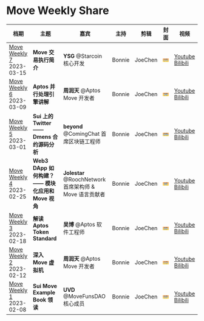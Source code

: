 # Move Weekly Share

| 档期                                                                                           | 主题                                              | 嘉宾                                                    | 主持   | 剪辑    | 封面                                              | 视频                                                                           |
|------------------------------------------------------------------------------------------------|---------------------------------------------------|---------------------------------------------------------|--------|---------|---------------------------------------------------|--------------------------------------------------------------------------------|
| [Move Weekly 7](https://twitter.com/MoveFunsDAO/status/1637728719380025346?s=20)<br>2023-03-15 | **Move 交易执行简介**                             | **YSG** @Starcoin 核心开发                              | Bonnie | JoeChen | <img src="imgs/move-weekly-7.jpg" width="200px"/> | [Youtube](https://youtu.be/096PsHZtOa0)<br>[Bilibili](https://t.co/xQ27Iz7XDd) |
| [Move Weekly 6](https://twitter.com/MoveFunsDAO/status/1636634639468232704?s=20)<br>2023-03-09 | **Aptos 并行处理引擎讲解**                        | **周润天** @Aptos Move 开发者                           | Bonnie | JoeChen | <img src="imgs/move-weekly-6.jpg" width="200px"/> | [Youtube](https://youtu.be/x7xhvV6n5uM)<br>[Bilibili](https://t.co/moAy5WgSOF) |
| [Move Weekly 5](https://twitter.com/MoveFunsDAO/status/1636287318213677060?s=20)<br>2023-03-01 | **Sui 上的 Twitter —— Dmens 合约源码分析**        | **beyond** @ComingChat 首席区块链工程师                 | Bonnie | JoeChen | <img src="imgs/move-weekly-5.jpg" width="200px"/> | [Youtube](https://youtu.be/8xWL9Rp9S3E)<br>[Bilibili](https://t.co/fYdF9UwOK5) |
| [Move Weekly 4](https://twitter.com/MoveFunsDAO/status/1630474954499305472?s=20)<br>2023-02-25 | **Web3 DApp 如何构建？—— 模块化应用和 Move 视角** | **Jolestar** @RoochNetwork 首席架构师 & Move 语言贡献者 | Bonnie | JoeChen | <img src="imgs/move-weekly-4.jpg" width="200px"/> | [Youtube](https://youtu.be/XB2Nq63o3v8)<br>[Bilibili](https://t.co/CGuyIJNEDe) |
| [Move Weekly 3](https://twitter.com/MoveFunsDAO/status/1629440148109918213?s=20)<br>2023-02-18 | **解读 Aptos Token Standard**                     | **吴博** @Aptos 软件工程师                              | Bonnie | JoeChen | <img src="imgs/move-weekly-3.jpg" width="200px"/> | [Youtube](https://youtu.be/E_o5xmR7S6o)<br>[Bilibili](https://t.co/ybif4eyL0b) |
| [Move Weekly 2](https://twitter.com/MoveFunsDAO/status/1629058292705288192?s=20)<br>2023-02-12 | **深入 Move 虚拟机**                              | **周润天** @Aptos Move 开发者                           | Bonnie | JoeChen | <img src="imgs/move-weekly-2.jpg" width="200px"/> | [Youtube](https://youtu.be/uk-4KRKTXMo)<br>[Bilibili](https://t.co/bfrgoMzGjl) |
| [Move Weekly 1](https://twitter.com/MoveFunsDAO/status/1628620843684368384?s=20)<br>2023-02-08 | **Sui Move Example Book 领读**                    | **UVD** @MoveFunsDAO 核心成员                           | Bonnie | JoeChen | <img src="imgs/move-weekly-1.jpg" width="200px"/> | [Youtube](https://youtu.be/t69v_gVfQQg)<br>[Bilibili](https://t.co/s1Z3av5oVw) |

[^_^]: | [Move Weekly <++>](<++>)<br>2023-<++>-<++> | **<++>** | **<++>** @<++> | Bonnie | JoeChen | <img src="imgs/move-weekly-<++>.jpg" width="200px"/> | [Youtube](<++>)<br>[Bilibili](<++>) |
